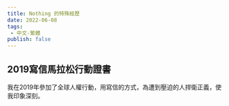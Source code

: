 ```yaml
---
title: Nothing 的特殊經歷
date: 2022-06-08
tags: 
 - 中文-繁體
publish: false
---
```


## 2019寫信馬拉松行動證書
我在2019年參加了全球人權行動，用寫信的方式，為遭到壓迫的人捍衛正義，使我印象深刻。